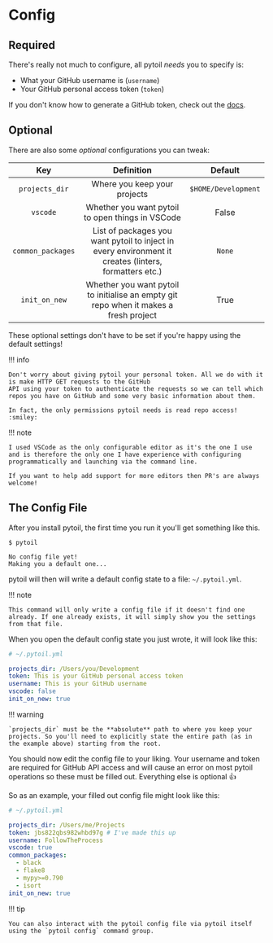 # Config

## Required

There's really not much to configure, all pytoil *needs* you to specify is:

* What your GitHub username is (`username`)
* Your GitHub personal access token (`token`)

If you don't know how to generate a GitHub token, check out the [docs].

## Optional

There are also some *optional* configurations you can tweak:

|        Key        |                                              Definition                                               |       Default       |
| :---------------: | :---------------------------------------------------------------------------------------------------: | :-----------------: |
|  `projects_dir`   |                                     Where you keep your projects                                      | `$HOME/Development` |
|     `vscode`      |                           Whether you want pytoil to open things in VSCode                            |        False        |
| `common_packages` | List of packages you want pytoil to inject in every environment it creates (linters, formatters etc.) |       `None`        |
|   `init_on_new`   |        Whether you want pytoil to initialise an empty git repo when it makes a fresh project          |        True         |

These optional settings don't have to be set if you're happy using the default settings!

!!! info

    Don't worry about giving pytoil your personal token. All we do with it is make HTTP GET requests to the GitHub
    API using your token to authenticate the requests so we can tell which repos you have on GitHub and some very basic information about them.

    In fact, the only permissions pytoil needs is read repo access! :smiley:

!!! note

    I used VSCode as the only configurable editor as it's the one I use and is therefore the only one I have experience with configuring programmatically and launching via the command line.

    If you want to help add support for more editors then PR's are always welcome!

## The Config File

After you install pytoil, the first time you run it you'll get something like this.

<div class="termy">

```console
$ pytoil

No config file yet!
Making you a default one...
```

</div>

pytoil will then will write a default config state to a file: `~/.pytoil.yml`.

!!! note

    This command will only write a config file if it doesn't find one already. If one already exists, it will simply show you the settings from that file.

When you open the default config state you just wrote, it will look like this:

```yaml
# ~/.pytoil.yml

projects_dir: /Users/you/Development
token: This is your GitHub personal access token
username: This is your GitHub username
vscode: false
init_on_new: true
```

!!! warning

    `projects_dir` must be the **absolute** path to where you keep your projects. So you'll need to explicitly state the entire path (as in the example above) starting from the root.

You should now edit the config file to your liking. Your username and token are required for GitHub API access and will cause an error on most pytoil operations so these must be filled out. Everything else is optional :thumbsup:

So as an example, your filled out config file might look like this:

```yaml
# ~/.pytoil.yml

projects_dir: /Users/me/Projects
token: jbs822qbs982whbd97g # I've made this up
username: FollowTheProcess
vscode: true
common_packages:
  - black
  - flake8
  - mypy>=0.790
  - isort
init_on_new: true
```

!!! tip

    You can also interact with the pytoil config file via pytoil itself using the `pytoil config` command group.

[docs]: https://docs.github.com/en/github/authenticating-to-github/creating-a-personal-access-token
